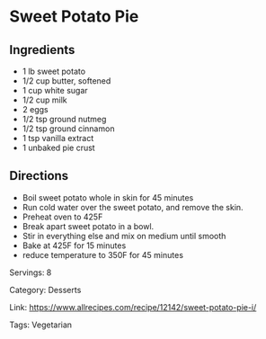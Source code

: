 # Sweet Potato Pie

## Ingredients
- 1 lb sweet potato
- 1/2 cup butter, softened
- 1 cup white sugar
- 1/2 cup milk
- 2 eggs
- 1/2 tsp ground nutmeg
- 1/2 tsp ground cinnamon
- 1 tsp vanilla extract
- 1 unbaked pie crust

## Directions
- Boil sweet potato whole in skin for 45 minutes
- Run cold water over the sweet potato, and remove the skin.
- Preheat oven to 425F
- Break apart sweet potato in a bowl.
- Stir in everything else and mix on medium until smooth
- Bake at 425F for 15 minutes
- reduce temperature to 350F for 45 minutes

Servings: 8

Category: Desserts

Link: https://www.allrecipes.com/recipe/12142/sweet-potato-pie-i/

Tags: Vegetarian

